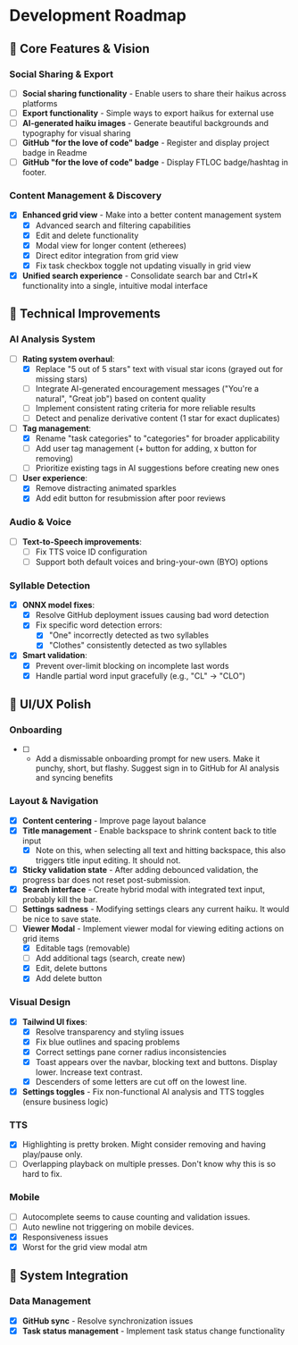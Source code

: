 # Development Roadmap

## 🚀 Core Features & Vision

### Social Sharing & Export
- [ ] **Social sharing functionality** - Enable users to share their haikus across platforms
- [ ] **Export functionality** - Simple ways to export haikus for external use
- [ ] **AI-generated haiku images** - Generate beautiful backgrounds and typography for visual sharing
- [ ] **GitHub "for the love of code" badge** - Register and display project badge in Readme
- [ ] **GitHub "for the love of code" badge** - Display FTLOC badge/hashtag in footer.

### Content Management & Discovery
- [x] **Enhanced grid view** - Make into a better content management system
  - [x] Advanced search and filtering capabilities
  - [x] Edit and delete functionality
  - [x] Modal view for longer content (etherees)
  - [x] Direct editor integration from grid view
  - [x] Fix task checkbox toggle not updating visually in grid view
- [x] **Unified search experience** - Consolidate search bar and Ctrl+K functionality into a single, intuitive modal interface

## 🔧 Technical Improvements

### AI Analysis System
- [ ] **Rating system overhaul**:
  - [x] Replace "5 out of 5 stars" text with visual star icons (grayed out for missing stars)
  - [ ] Integrate AI-generated encouragement messages ("You're a natural", "Great job") based on content quality
  - [ ] Implement consistent rating criteria for more reliable results
  - [ ] Detect and penalize derivative content (1 star for exact duplicates)
- [ ] **Tag management**:
  - [x] Rename "task categories" to "categories" for broader applicability
  - [ ] Add user tag management (+ button for adding, x button for removing)
  - [ ] Prioritize existing tags in AI suggestions before creating new ones
- [ ] **User experience**:
  - [x] Remove distracting animated sparkles
  - [x] Add edit button for resubmission after poor reviews

### Audio & Voice
- [ ] **Text-to-Speech improvements**:
  - [ ] Fix TTS voice ID configuration
  - [ ] Support both default voices and bring-your-own (BYO) options

### Syllable Detection
- [x] **ONNX model fixes**:
  - [x] Resolve GitHub deployment issues causing bad word detection
  - [x] Fix specific word detection errors:
    - [x] "One" incorrectly detected as two syllables
    - [x] "Clothes" consistently detected as two syllables
- [x] **Smart validation**:
  - [x] Prevent over-limit blocking on incomplete last words
  - [x] Handle partial word input gracefully (e.g., "CL" → "CLO")

## 🎨 UI/UX Polish

### Onboarding
- [ ] - Add a dismissable onboarding prompt for new users. Make it punchy, short, but flashy. Suggest sign in to GitHub for AI analysis and syncing benefits

### Layout & Navigation
- [x] **Content centering** - Improve page layout balance
- [x] **Title management** - Enable backspace to shrink content back to title input
  - [x] Note on this, when selecting all text and hitting backspace, this also triggers title input editing. It should not.
- [x] **Sticky validation state** - After adding debounced validation, the progress bar does not reset post-submission.
- [x] **Search interface** - Create hybrid modal with integrated text input, probably kill the bar.
- [ ] **Settings sadness** - Modifying settings clears any current haiku. It would be nice to save state.
- [ ] **Viewer Modal** - Implement viewer modal for viewing editing actions on grid items
  - [x] Editable tags (removable)
  - [ ] Add additional tags (search, create new)
  - [x] Edit, delete buttons
  - [x] Add delete button 

### Visual Design
- [x] **Tailwind UI fixes**:
  - [x] Resolve transparency and styling issues
  - [x] Fix blue outlines and spacing problems
  - [x] Correct settings pane corner radius inconsistencies
  - [x] Toast appears over the navbar, blocking text and buttons. Display lower. Increase text contrast.
  - [x] Descenders of some letters are cut off on the lowest line.
- [x] **Settings toggles** - Fix non-functional AI analysis and TTS toggles (ensure business logic)

### TTS
- [x] Highlighting is pretty broken. Might consider removing and having play/pause only.
- [ ] Overlapping playback on multiple presses. Don't know why this is so hard to fix.

### Mobile
- [ ] Autocomplete seems to cause counting and validation issues.
- [ ] Auto newline not triggering on mobile devices. 
- [x] Responsiveness issues
 - [x] Worst for the grid view modal atm

## 🔄 System Integration

### Data Management
- [x] **GitHub sync** - Resolve synchronization issues
- [x] **Task status management** - Implement task status change functionality